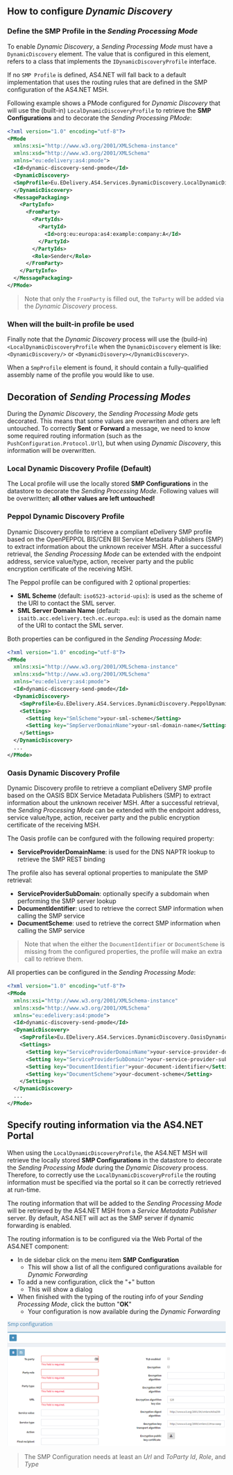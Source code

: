 ## How to configure _Dynamic Discovery_

### Define the SMP Profile in the _Sending Processing Mode_

To enable _Dynamic Discovery_, a _Sending Processing Mode_ must have a `DynamicDiscovery` element. The value that is configured in this element, refers to a class that implements the `IDynamicDiscoveryProfile` interface.

If no `SMP Profile` is defined, <span>AS4.NET</span> will fall back to a default implementation that uses the routing rules that are defined in the SMP configuration of the <span>AS4.NET</span> MSH.

Following example shows a PMode configured for _Dynamic Discovery_ that will use the (built-in) `LocalDynamicDiscoveryProfile` to retrieve the **SMP Configurations** and to decorate the _Sending Processing PMode_:

```xml
<?xml version="1.0" encoding="utf-8"?>
<PMode
  xmlns:xsi="http://www.w3.org/2001/XMLSchema-instance"
  xmlns:xsd="http://www.w3.org/2001/XMLSchema"
  xmlns="eu:edelivery:as4:pmode">
  <Id>dynamic-discovery-send-pmode</Id>
  <DynamicDiscovery>
  <SmpProfile>Eu.EDelivery.AS4.Services.DynamicDiscovery.LocalDynamicDiscoveryProfile, Eu.EDelivery.AS4, Version=1.0.0.0, Culture=neutral, PublicKeyToken=null</SmpProfile>
  </DynamicDiscovery>
  <MessagePackaging>
    <PartyInfo>
      <FromParty>
        <PartyIds>
          <PartyId>
            <Id>org:eu:europa:as4:example:company:A</Id>
          </PartyId>
        </PartyIds>
        <Role>Sender</Role>
      </FromParty>
    </PartyInfo>
  </MessagePackaging>
</PMode>
```

> Note that only the `FromParty` is filled out, the `ToParty` will be added via the _Dynamic Discovery_ process.

### When will the built-in profile be used

Finally note that the _Dynamic Discovery_ process will use the (build-in) `<LocalDynamicDiscoveryProfile` when the `DynamicDiscovery` element is like: `<DynamicDiscovery/>` or `<DynamicDisovery></DynamicDiscovery>`.

When a `SmpProfile` element is found, it should contain a fully-qualified assembly name of the profile you would like to use.

## Decoration of _Sending Processing Modes_

During the _Dynamic Discovery_, the _Sending Processing Mode_ gets decorated. This means that some values are overwriten and others are left untouched. To correctly **Sent** or **Forward** a message, we need to know some required routing information (such as the `PushConfiguration.Protocol.Url`), but when using _Dynamic Discovery_, this information will be overwritten.

### Local Dynamic Discovery Profile (Default)

The Local profile will use the locally stored **SMP Configurations** in the datastore to decorate the _Sending Processing Mode_. Following values will be overwritten; **all other values are left untouched!**

### Peppol Dynamic Discovery Profile

Dynamic Discovery profile to retrieve a compliant eDelivery SMP profile based on the OpenPEPPOL BIS/CEN BII Service Metadata Publishers (SMP) to extract information about the unknown receiver MSH. After a successful retrieval, the _Sending Processing Mode_ can be extended with the endpoint address, service value/type, action, receiver party and the public encryption certificate of the receiving MSH.

The Peppol profile can be configured with 2 optional properties:

- **SML Scheme** (default: `iso6523-actorid-upis`): is used as the scheme of the URI to contact the SML server.
- **SML Server Domain Name** (default: `isaitb.acc.edelivery.tech.ec.europa.eu`): is used as the domain name of the URI to contact the SML server.

Both properties can be configured in the _Sending Processing Mode_:

```xml
<?xml version="1.0" encoding="utf-8"?>
<PMode
  xmlns:xsi="http://www.w3.org/2001/XMLSchema-instance"
  xmlns:xsd="http://www.w3.org/2001/XMLSchema"
  xmlns="eu:edelivery:as4:pmode">
  <Id>dynamic-discovery-send-pmode</Id>
  <DynamicDiscovery>
    <SmpProfile>Eu.EDelivery.AS4.Services.DynamicDiscovery.PeppolDynamicDiscoveryProfile, Eu.EDelivery.AS4, Version=1.0.0.0, Culture=neutral, PublicKeyToken=null</SmpProfile>
    <Settings>
      <Setting key="SmlScheme">your-sml-scheme</Setting>
      <Setting key="SmpServerDomainName">your-sml-domain-name</Setting>
    </Settings>
  </DynamicDiscovery>
  ...
</PMode>
```

### Oasis Dynamic Discovery Profile

Dynamic Discovery profile to retrieve a compliant eDelivery SMP profile based on the OASIS BDX Service Metadata Publishers (SMP) to extract information about the unknown receiver MSH. After a successful retrieval, the _Sending Processing Mode_ can be extended
with the endpoint address, service value/type, action, receiver party and the public encryption certificate of the receiving MSH.

The Oasis profile can be confgured with the following required property:

- **ServiceProviderDomainName**: is used for the DNS NAPTR lookup to retrieve the SMP REST binding

The profile also has several optional properties to manipulate the SMP retrieval:

- **ServiceProviderSubDomain**: optionally specify a subdomain when performing the SMP server lookup
- **DocumentIdentifier**: used to retrieve the correct SMP information when calling the SMP service
- **DocumentScheme**: used to retrieve the correct SMP information when calling the SMP service

> Note that when the either the `DocumentIdentifier` or `DocumentScheme` is missing from the configured properties, the profile will make an extra call to retrieve them.

All properties can be configured in the _Sending Processing Mode_:

```xml
<?xml version="1.0" encoding="utf-8"?>
<PMode
  xmlns:xsi="http://www.w3.org/2001/XMLSchema-instance"
  xmlns:xsd="http://www.w3.org/2001/XMLSchema"
  xmlns="eu:edelivery:as4:pmode">
  <Id>dynamic-discovery-send-pmode</Id>
  <DynamicDiscovery>
    <SmpProfile>Eu.EDelivery.AS4.Services.DynamicDiscovery.OasisDynamicDiscoveryProfile, Eu.EDelivery.AS4, Version=1.0.0.0, Culture=neutral, PublicKeyToken=null</SmpProfile>
    <Settings>
      <Setting key="ServiceProviderDomainName">your-service-provider-domain-name\</Setting>
      <Setting key="ServiceProviderSubDomain">your-service-provider-sub-domain</Setting>
      <Setting key="DocumentIdentifier">your-document-identifier</Setting>
      <Setting key="DocumentScheme">your-document-scheme</Setting>
    </Settings>
  </DynamicDiscovery>
  ...
</PMode>
```

## Specify routing information via the <span>AS4.NET</span> Portal

When using the `LocalDynamicDiscoveryProfile`, the <span>AS4.NET</span> MSH will retrieve the locally stored **SMP Configurations** in the datastore to decorate the _Sending Processing Mode_ during the _Dynamic Discovery_ process. Therefore, to correctly use the `LocalDynamicDiscoveryProfile` the routing information must be specified via the portal so it can be correctly retrieved at run-time.

The routing information that will be added to the _Sending Processing Mode_ will be retrieved by the <span>AS4.NET</span> MSH from a _Service Metadata Publisher_ server. By default, <span>AS4.NET</span> will act as the SMP server if dynamic forwarding is enabled.

The routing information is to be configured via the Web Portal of the <span>AS4.NET</span> component:

- In de sidebar click on the menu item **SMP Configuration**
  - This will show a list of all the configured configurations available for _Dynamic Forwarding_
- To add a new configuration, click the "+" button
  - This will show a dialog
- When finished with the typing of the routing info of your _Sending Processing Mode_, click the button "**OK**"
  - Your configuration is now available during the _Dynamic Forwarding_

![SMP Configuration Detail Window](images/smp-config-detail.png)

> The SMP Configuration needs at least an _Url_ and _ToParty_ _Id_, _Role_, and _Type_
